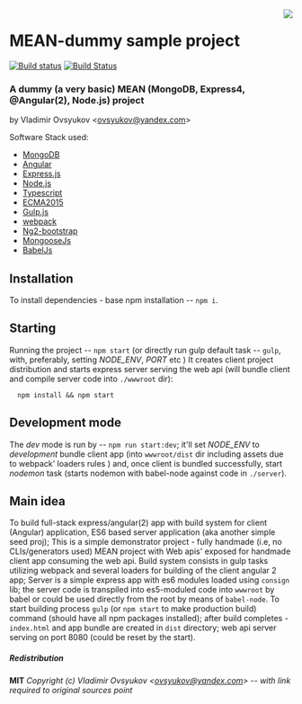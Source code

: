 <img src="https://raw.githubusercontent.com/VovanSuper/MEAN-dummy/master/client/favicon.ico" align="right" />

# MEAN-dummy sample project

[![Build status](https://ci.appveyor.com/api/projects/status/77owkcg4w5vfr552/branch/master?svg=true&retina=true)](https://ci.appveyor.com/project/vladimir-ovsyukov/mean-dummy-b3k2e/branch/master)
[![Build Status](https://travis-ci.org/VovanSuper/MEAN-dummy.svg?branch=master)](https://travis-ci.org/VovanSuper/MEAN-dummy)



### A dummy (a very basic) MEAN (MongoDB, Express4, @Angular(2), Node.js) project 

by Vladimir Ovsyukov <<ovsyukov@yandex.com>>

Software Stack used: 

* [MongoDB](https://www.mongodb.com/)
* [Angular](http://angular.io)
* [Express.js](http://expressjs.com)
* [Node.js](http://nodejs.org)
* [Typescript](http://www.typescriptlang.org/)
* [ECMA2015](http://www.ecma-international.org/ecma-262/6.0/)
* [Gulp.js](http://gulpjs.com/)
* [webpack](http://webpack.github.io/)
* [Ng2-bootstrap](http://valor-software.com/ng2-bootstrap/)
* [MongooseJs](http://mongoosejs.com/)
* [BabelJs](http://babeljs.io/)

## Installation

To install dependencies - base npm installation -- `npm i`.

## Starting

Running the project -- `npm start` (or directly run gulp default task -- `gulp`, with, preferably, setting *NODE_ENV*, *PORT* etc )
It creates client project distribution and starts express server serving the web api (will bundle client and compile server code into `./wwwroot` dir):

```shell
  npm install && npm start
```

## Development mode

The *dev* mode is run by -- `npm run start:dev`; it'll set *NODE_ENV* to *development* bundle client app (into `wwwroot/dist` dir including assets due to webpack' loaders rules ) and, once client is bundled successfully, start *nodemon* task (starts nodemon with babel-node against code in `./server`).

## Main idea

To build full-stack express/angular(2) app with build system for client (Angular) application, ES6 based server application (aka another simple seed proj); 
This is a simple demonstrator project - fully handmade (i.e, no CLIs/generators used) MEAN project with Web apis' exposed for
handmade client app consuming the web api. Build system consists in gulp tasks utilizing webpack and several loaders
for building of the client angular 2 app; Server is a simple express app with es6 modules loaded using `consign` lib; the server code is transpiled into es5-moduled code into `wwwroot` by babel or could be used directly from the root by means of `babel-node`.
To start building process `gulp` (or `npm start` to make production build) command (should have all npm packages installed); after build completes - `index.html` and  app bundle are created in `dist` directory; 
web api server serving on port 8080 (could be reset by the start).

##### Redistribution

**MIT**
*Copyright (c) Vladimir Ovsyukov <<ovsyukov@yandex.com>> -- with link required to original sources point*
